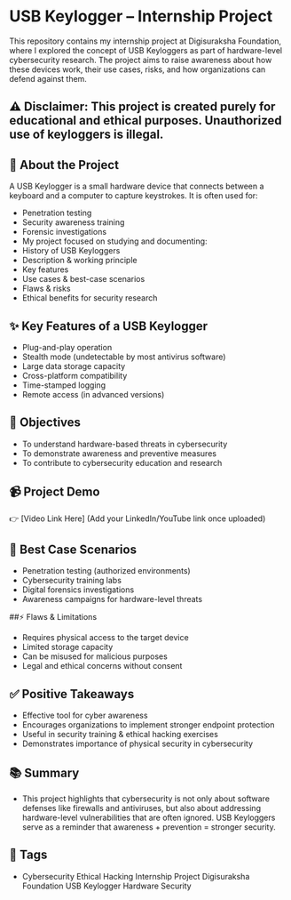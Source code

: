 # USB Keylogger – Internship Project

This repository contains my internship project at Digisuraksha Foundation, where I explored the concept of USB Keyloggers as part of hardware-level cybersecurity research. The project aims to raise awareness about how these devices work, their use cases, risks, and how organizations can defend against them.

## ⚠️ Disclaimer: This project is created purely for educational and ethical purposes. Unauthorized use of keyloggers is illegal.

## 📖 About the Project

A USB Keylogger is a small hardware device that connects between a keyboard and a computer to capture keystrokes. It is often used for:

- Penetration testing
- Security awareness training
- Forensic investigations
- My project focused on studying and documenting:
- History of USB Keyloggers
- Description & working principle
- Key features
- Use cases & best-case scenarios
- Flaws & risks
- Ethical benefits for security research

## ✨ Key Features of a USB Keylogger

- Plug-and-play operation
- Stealth mode (undetectable by most antivirus software)
- Large data storage capacity
- Cross-platform compatibility
- Time-stamped logging
- Remote access (in advanced versions)

## 🎯 Objectives
- To understand hardware-based threats in cybersecurity
- To demonstrate awareness and preventive measures
- To contribute to cybersecurity education and research

## 📹 Project Demo
👉 [Video Link Here] (Add your LinkedIn/YouTube link once uploaded)

## 📌 Best Case Scenarios
- Penetration testing (authorized environments)
- Cybersecurity training labs
- Digital forensics investigations
- Awareness campaigns for hardware-level threats

##⚡ Flaws & Limitations
- Requires physical access to the target device
- Limited storage capacity
- Can be misused for malicious purposes
- Legal and ethical concerns without consent

## ✅ Positive Takeaways
- Effective tool for cyber awareness
- Encourages organizations to implement stronger endpoint protection
- Useful in security training & ethical hacking exercises
- Demonstrates importance of physical security in cybersecurity

## 📚 Summary

- This project highlights that cybersecurity is not only about software defenses like firewalls and antiviruses, but also about addressing hardware-level vulnerabilities that are often ignored. USB Keyloggers serve as a reminder that awareness + prevention = stronger security.

## 🔖 Tags

- Cybersecurity Ethical Hacking Internship Project Digisuraksha Foundation USB Keylogger Hardware Security
